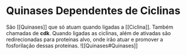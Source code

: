 # Quinases Dependentes de Ciclinas
São [[Quinases]] que só atuam quando ligadas a [[Ciclina]]. Também chamadas de **cdk**. Quando ligadas as ciclinas, além de ativadas são redirecionadas para proteínas alvo, onde irão atuar e promover a fosforilação dessas proteínas.
![[Quinases#Quinases]]